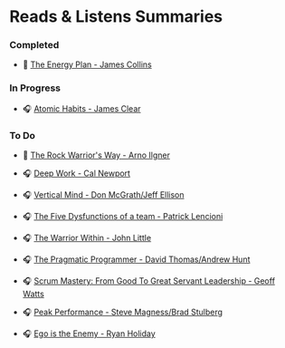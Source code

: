 # Reads & Listens Summaries

### Completed 
- :book: [The Energy Plan - James Collins](/books/the-energy-plan.md)

### In Progress

- :headphones: [Atomic Habits - James Clear](/books/atomic-habits.md)


### To Do


- :book: [The Rock Warrior's Way - Arno Ilgner](/books/the-rock-warrior-way.md)

- :headphones: [Deep Work - Cal Newport](/books/deep-work.md)

- :headphones: [Vertical Mind - Don McGrath/Jeff Ellison](/books/vertical-mind.md)

- :headphones: [The Five Dysfunctions of a team - Patrick Lencioni](/books/the-five-dysfunctions-of-a-team.md)

- :headphones: [The Warrior Within - John Little](/books/the-warrior-within.md)

- :headphones: [The Pragmatic Programmer - David Thomas/Andrew Hunt](/books/the-pragmatic-programmer.md)

- :headphones: [Scrum Mastery: From Good To Great Servant Leadership - Geoff Watts](/books/scrum-mastery-from-good-to-great-servant-leadership.md)

- :headphones: [Peak Performance - Steve Magness/Brad Stulberg](/books/peak-performance.md)

- :headphones: [Ego is the Enemy - Ryan Holiday](/books/ego-is-the-enemy.md)

